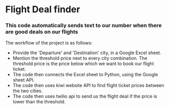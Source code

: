 # Flight Deal finder
### This code automatically sends text to our number when there are good deals on our flights

The workflow of the project is as follows:
* Provide the 'Departure' and 'Destination' city, in a Google Excel sheet.
* Mention the threshold price next to every city combination. The threshold price is the price below which we want to book our flight ticket.
* The code then connects the Excel sheet to Python, using the Google sheet API.
* The code then uses kiwi website API to find flight ticket prices between the two cities.
* The code then uses twilio api to send us the flight deal if the price is lower than the threshold.
